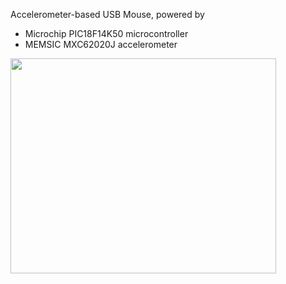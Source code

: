 Accelerometer-based USB Mouse, powered by
  * Microchip PIC18F14K50 microcontroller
  * MEMSIC MXC62020J accelerometer

<a href='http://www.youtube.com/watch?feature=player_embedded&v=kykNB3RcyWo' target='_blank'><img src='http://img.youtube.com/vi/kykNB3RcyWo/0.jpg' width='425' height=344 /></a>